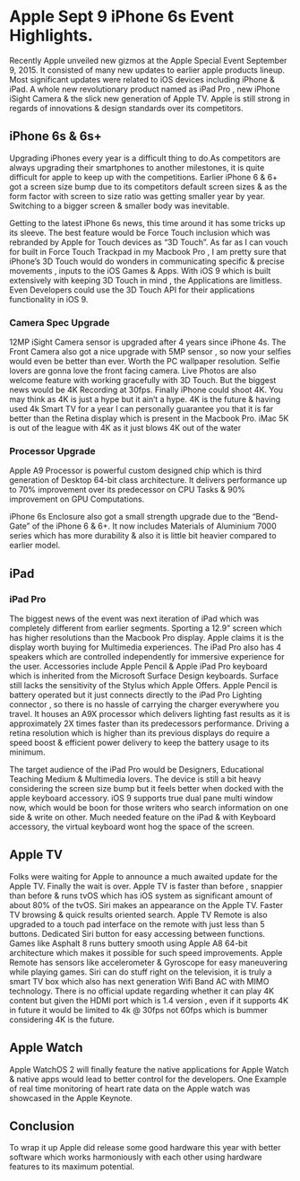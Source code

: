 # Apple Sept 9 iPhone 6s Event Highlights.

Recently Apple unveiled new gizmos at the Apple Special Event September 9, 2015.
It consisted of many new updates to earlier apple products lineup.
Most significant updates were related to iOS devices including iPhone & iPad.
A whole new revolutionary product named as iPad Pro , new iPhone iSight Camera & the slick new generation of Apple TV.
Apple is still strong in regards of innovations & design standards over its competitors.

## iPhone 6s & 6s+

Upgrading iPhones every year is a difficult thing to do.As competitors are always upgrading their smartphones to another milestones, it is quite difficult for apple to keep up with the competitions.
Earlier iPhone 6 & 6+ got a screen size bump due to its competitors default screen sizes & as the form factor with screen to size ratio was getting smaller year by year. Switching to a bigger screen & smaller body was inevitable.

Getting to the latest iPhone 6s news, this time around it has some tricks up its sleeve. The best feature would be Force Touch inclusion which was rebranded by Apple for Touch devices as “3D Touch”. As far as I can vouch for built in Force Touch Trackpad in my Macbook Pro , I am pretty sure that iPhone’s 3D Touch would do wonders in communicating specific & precise movements , inputs to the iOS Games & Apps.
With iOS 9 which is built extensively with keeping 3D Touch in mind , the Applications are limitless. Even Developers could use the 3D Touch API for their applications functionality in iOS 9.

### Camera Spec Upgrade

12MP iSight Camera sensor is upgraded after 4 years since iPhone 4s. The Front Camera also got a nice upgrade with 5MP sensor , so now your selfies would even be better than ever. Worth the PC wallpaper resolution. Selfie lovers are gonna love the front facing camera. Live Photos are also welcome feature with working gracefully with 3D Touch.
But the biggest news would be 4K Recording at 30fps. Finally iPhone could shoot 4K. You may think as 4K is just a hype but it ain’t a hype. 4K is the future & having used 4k Smart TV for a year I can personally guarantee you that it is far better than the Retina display which is present in the Macbook Pro.
iMac 5K is out of the league with 4K as it just blows 4K out of the water

### Processor Upgrade

Apple A9 Processor is powerful custom designed chip which is third generation of Desktop 64-bit class architecture.
It delivers performance up to 70% improvement over its predecessor on CPU Tasks & 90% improvement on GPU Computations.

iPhone 6s Enclosure also got a small strength upgrade due to the  “Bend-Gate” of the iPhone 6 & 6+. It now includes Materials of Aluminium 7000 series which has more durability & also it is little bit heavier compared to earlier model.

## iPad

### iPad Pro

The biggest news of the event was next iteration of iPad which was completely different from earlier segments.
Sporting a 12.9” screen which has higher resolutions than the Macbook Pro display. Apple claims it is the display worth buying for Multimedia experiences. The iPad Pro also has 4 speakers which are controlled independently for immersive experience for the user.
Accessories include Apple Pencil & Apple iPad Pro keyboard which is inherited from the Microsoft Surface Design keyboards. Surface still lacks the sensitivity of the Stylus which Apple Offers. Apple Pencil is battery operated but it just connects directly to the iPad Pro Lighting connector , so there is no hassle of carrying the charger everywhere you travel.
It houses an A9X processor which delivers lighting fast results as it is approximately 2X times faster than its predecessors performance. Driving a retina resolution which is higher than its previous displays do require a speed boost & efficient power delivery to keep the battery usage to its minimum.

The target audience of the iPad Pro would be Designers, Educational Teaching Medium & Multimedia lovers.
The device is still a bit heavy considering the screen size bump but it feels better when docked with the apple keyboard accessory.
iOS 9 supports true dual pane multi window now, which would be boon for those writers who search information on one side & write on other. Much needed feature on the iPad & with Keyboard accessory, the virtual keyboard wont hog the space of the screen.

## Apple TV

Folks were waiting for Apple to announce a much awaited update for the Apple TV. Finally the wait is over. Apple TV is faster than before , snappier than before & runs tvOS which has iOS system as significant amount of about 80% of the tvOS.
Siri makes an appearance on the Apple TV. Faster TV browsing & quick results oriented search.
Apple TV Remote is also upgraded to a touch pad interface on the remote with just less than 5 buttons. Dedicated Siri button for easy accessing between functions.
Games like Asphalt 8 runs buttery smooth using Apple A8 64-bit architecture which makes it possible for such speed improvements.
Apple Remote has sensors like accelerometer & Gyroscope for easy  maneuvering while playing games.
Siri can do stuff right on the television, it is truly a smart TV box which also has next generation Wifi Band AC with MIMO technology.
There is no official update regarding whether it can play 4K content but given the HDMI port which is 1.4 version , even if it supports 4K in future it would be limited to 4k @ 30fps not 60fps which is bummer considering 4K is the future.

## Apple Watch

Apple WatchOS 2 will finally feature the native applications for Apple Watch & native apps would lead to better control for the developers. One Example of real time monitoring of heart rate data on the Apple watch was showcased in the Apple Keynote.

## Conclusion

To wrap it up Apple did release some good hardware this year with better software which works harmoniously with each other using hardware features to its maximum potential.